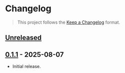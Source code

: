 # Changelog

> This project follows the [Keep a Changelog](https://keepachangelog.com/en/1.1.0/) format.

## [Unreleased]

## [0.1.1] - 2025-08-07
* Initial release.


[unreleased]: https://github.com/vitalets/global-cache/compare/0.1.1...HEAD
[0.1.1]: https://github.com/vitalets/global-cache/compare/0.1.0...0.1.1

